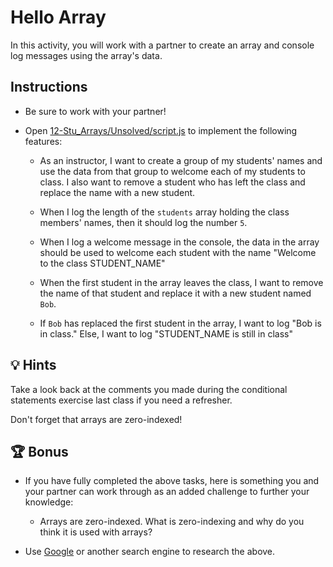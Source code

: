 # Hello Array 

In this activity, you will work with a partner to create an array and console log messages using the array's data. 

## Instructions

* Be sure to work with your partner!

* Open [12-Stu_Arrays/Unsolved/script.js]() to implement the following features:

  * As an instructor, I want to create a group of my students' names and use the data from that group to welcome each of my students to class. I also want to remove a student who has left the class and replace the name with a new student.

  * When I log the length of the `students` array holding the class members' names, then it should log the number `5`.

  * When I log a welcome message in the console, the data in the array should be used to welcome each student with the name "Welcome to the class STUDENT_NAME"

  * When the first student in the array leaves the class, I want to remove the name of that student and replace it with a new student named `Bob`.

  * If `Bob` has replaced the first student in the array, I want to log "Bob is in class." Else, I want to log "STUDENT_NAME is still in class"

## 💡 Hints

Take a look back at the comments you made during the conditional statements exercise last class if you need a refresher.

Don't forget that arrays are zero-indexed!

## 🏆 Bonus

* If you have fully completed the above tasks, here is something you and your partner can work through as an added challenge to further your knowledge:

  * Arrays are zero-indexed. What is zero-indexing and why do you think it is used with arrays? 

* Use [Google](https://www.google.com) or another search engine to research the above.
